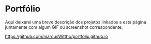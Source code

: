 # Portfólio
Aqui deixarei uma breve descrição dos projetos linkados a esta página juntamente com algum GIF ou screenshot correspondente.

https://github.com/marcusWittho/portfolio.github.io